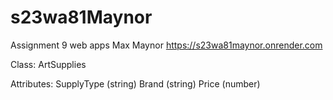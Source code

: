 # s23wa81Maynor
Assignment 9 web apps Max Maynor
https://s23wa81maynor.onrender.com

Class: ArtSupplies

Attributes:
SupplyType (string)
Brand (string)
Price (number)
